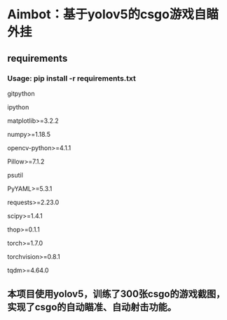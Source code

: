 # Aimbot：基于yolov5的csgo游戏自瞄外挂

## requirements
### Usage: pip install -r requirements.txt

gitpython

ipython

matplotlib>=3.2.2

numpy>=1.18.5

opencv-python>=4.1.1

Pillow>=7.1.2

psutil

PyYAML>=5.3.1

requests>=2.23.0

scipy>=1.4.1

thop>=0.1.1

torch>=1.7.0

torchvision>=0.8.1

tqdm>=4.64.0



## 本项目使用yolov5，训练了300张csgo的游戏截图，实现了csgo的自动瞄准、自动射击功能。
